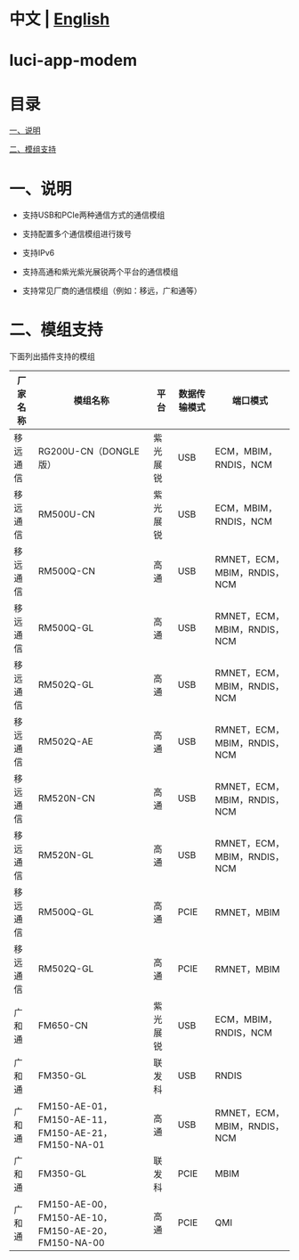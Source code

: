 # 中文 | [English](https://github.com/Siriling/5G-Modem-Support/blob/main/EngLish.md)

# luci-app-modem

# 目录

[一、说明](#一说明)

[二、模组支持](#二模组支持)

# 一、说明

- 支持USB和PCIe两种通信方式的通信模组

- 支持配置多个通信模组进行拨号

- 支持IPv6

- 支持高通和紫光紫光展锐两个平台的通信模组
- 支持常见厂商的通信模组（例如：移远，广和通等）

# 二、模组支持

下面列出插件支持的模组

| 厂家名称 | 模组名称                                           | 平台     | 数据传输模式 | 端口模式                     |
| -------- | -------------------------------------------------- | -------- | ------------ | ---------------------------- |
| 移远通信 | RG200U-CN（DONGLE版）                              | 紫光展锐 | USB          | ECM，MBIM，RNDIS，NCM        |
| 移远通信 | RM500U-CN                                          | 紫光展锐 | USB          | ECM，MBIM，RNDIS，NCM        |
| 移远通信 | RM500Q-CN                                          | 高通     | USB          | RMNET，ECM，MBIM，RNDIS，NCM |
| 移远通信 | RM500Q-GL                                          | 高通     | USB          | RMNET，ECM，MBIM，RNDIS，NCM |
| 移远通信 | RM502Q-GL                                          | 高通     | USB          | RMNET，ECM，MBIM，RNDIS，NCM |
| 移远通信 | RM502Q-AE                                          | 高通     | USB          | RMNET，ECM，MBIM，RNDIS，NCM |
| 移远通信 | RM520N-CN                                          | 高通     | USB          | RMNET，ECM，MBIM，RNDIS，NCM |
| 移远通信 | RM520N-GL                                          | 高通     | USB          | RMNET，ECM，MBIM，RNDIS，NCM |
| 移远通信 | RM500Q-GL                                          | 高通     | PCIE         | RMNET，MBIM                  |
| 移远通信 | RM502Q-GL                                          | 高通     | PCIE         | RMNET，MBIM                  |
| 广和通   | FM650-CN                                           | 紫光展锐 | USB          | ECM，MBIM，RNDIS，NCM        |
| 广和通   | FM350-GL                                           | 联发科   | USB          | RNDIS                        |
| 广和通   | FM150-AE-01，FM150-AE-11，FM150-AE-21，FM150-NA-01 | 高通     | USB          | RMNET，ECM，MBIM，RNDIS，NCM |
| 广和通   | FM350-GL                                           | 联发科   | PCIE         | MBIM                         |
| 广和通   | FM150-AE-00，FM150-AE-10，FM150-AE-20，FM150-NA-00 | 高通     | PCIE         | QMI                          |
